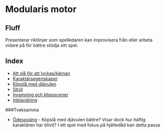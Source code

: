 Modularis motor
===============
Fluff
-----


Presenterar riktlinjer som spelledaren kan improvisera från eller arbeta vidare på för bättre stödja sitt spel.

Index
-----

* [Att slå för att lyckas/kärnan](Att_sla_for_att_lyckas)
* [Karaktärsegenskaper](Karaktarsegenskaper)
* [Köpslå med djävulen](Kopsla_med_djavulen)
* [Strid](Strid)
* [Inramning och klippscener](Inramning_och_klippscener)
* [Inblandning](Inblandning)

###Tveksamma

* [Ödespoäng](Odespoang) - Köpslå med djävulen bättre? Visar dock hur häftig karaktären har blivit? I ett spel med fokus på hjältedåd kan detta passa